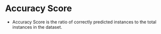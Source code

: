 # Accuracy Score
- Accuracy Score is the ratio of correctly predicted instances to the total instances in the dataset.